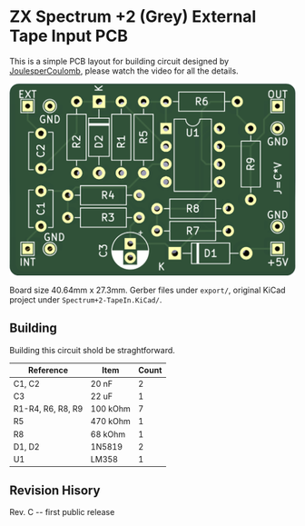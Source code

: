# ZX Spectrum +2 (Grey) External Tape Input PCB

This is a simple PCB layout for building circuit designed by
[JoulesperCoulomb](https://youtu.be/qUIv-A_DOc0?t=1213), please
watch the video for all the details.

![PCB](https://github.com/jameshpdp/Spectrum-2-TapeIn/blob/main/images/Spectrum%2B2-TapeIn.png)

Board size 40.64mm x 27.3mm. Gerber files under `export/`, original KiCad project under
`Spectrum+2-TapeIn.KiCad/`.

## Building

Building this circuit shold be straghtforward.

| Reference         | Item     | Count |
| ----------------- | -------- | ----- |
| C1, C2            | 20 nF    |     2 |
| C3                | 22 uF    |     1 |
| R1-R4, R6, R8, R9 | 100 kOhm |     7 |
| R5                | 470 kOhm |     1 |
| R8                | 68 kOhm  |     1 |
| D1, D2            | 1N5819   |     2 |
| U1                | LM358    |     1 |

## Revision Hisory
Rev. C -- first public release
